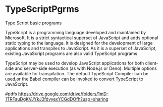 # TypeScriptPgrms
Type Script basic programs

TypeScript is a programming language developed and maintained by Microsoft. 
It is a strict syntactical superset of JavaScript and 
adds optional static typing to the language. 
It is designed for the development of large applications and transpiles to JavaScript.
As it is a superset of JavaScript, existing JavaScript programs are also valid TypeScript programs.

TypeScript may be used to develop JavaScript applications for both client-side and server-side execution (as with Node.js or Deno). 
Multiple options are available for transpilation. 
The default TypeScript Compiler can be used,or the Babel compiler can be invoked to convert TypeScript to JavaScript.

#pdfs
https://drive.google.com/drive/folders/1mD-1TRFauDgKVJYkJ3fdvyexYCGdDOfh?usp=sharing
